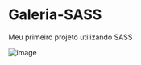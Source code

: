 # Galeria-SASS

Meu primeiro projeto utilizando SASS

![image](https://user-images.githubusercontent.com/93219618/198372913-998fe13e-3940-4699-8fbb-ef66607a6e79.png)

